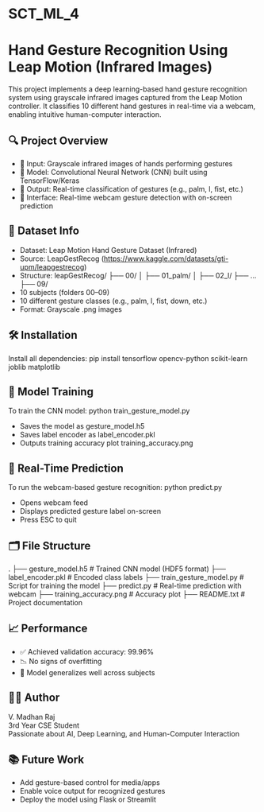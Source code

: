 # SCT_ML_4
# Hand Gesture Recognition Using Leap Motion (Infrared Images)

This project implements a deep learning-based hand gesture recognition system using grayscale infrared images captured from the Leap Motion controller. It classifies 10 different hand gestures in real-time via a webcam, enabling intuitive human-computer interaction.

## 🔍 Project Overview

- 📸 Input: Grayscale infrared images of hands performing gestures
- 🧠 Model: Convolutional Neural Network (CNN) built using TensorFlow/Keras
- 🎯 Output: Real-time classification of gestures (e.g., palm, l, fist, etc.)
- 🎥 Interface: Real-time webcam gesture detection with on-screen prediction

## 📁 Dataset Info

- Dataset: Leap Motion Hand Gesture Dataset (Infrared)
- Source: LeapGestRecog (https://www.kaggle.com/datasets/gti-upm/leapgestrecog)
- Structure:
  leapGestRecog/
  ├── 00/
  │   ├── 01_palm/
  │   ├── 02_l/
  ├── ...
  ├── 09/
- 10 subjects (folders 00–09)
- 10 different gesture classes (e.g., palm, l, fist, down, etc.)
- Format: Grayscale .png images

## 🛠 Installation

Install all dependencies:
pip install tensorflow opencv-python scikit-learn joblib matplotlib

## 🧠 Model Training

To train the CNN model:
python train_gesture_model.py

- Saves the model as gesture_model.h5
- Saves label encoder as label_encoder.pkl
- Outputs training accuracy plot training_accuracy.png

## 🎥 Real-Time Prediction

To run the webcam-based gesture recognition:
python predict.py

- Opens webcam feed
- Displays predicted gesture label on-screen
- Press ESC to quit

## 🗂 File Structure

.
├── gesture_model.h5            # Trained CNN model (HDF5 format)
├── label_encoder.pkl           # Encoded class labels
├── train_gesture_model.py      # Script for training the model
├── predict.py                  # Real-time prediction with webcam
├── training_accuracy.png       # Accuracy plot
├── README.txt                  # Project documentation

## 📈 Performance

- ✅ Achieved validation accuracy: 99.96%
- 📉 No signs of overfitting
- 🚀 Model generalizes well across subjects

## 🙋‍♂️ Author

V. Madhan Raj  
3rd Year CSE Student  
Passionate about AI, Deep Learning, and Human-Computer Interaction

## 📚 Future Work

- Add gesture-based control for media/apps
- Enable voice output for recognized gestures
- Deploy the model using Flask or Streamlit
